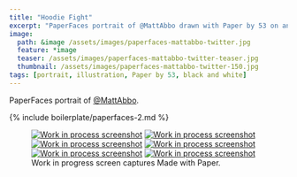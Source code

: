 ```yaml
---
title: "Hoodie Fight"
excerpt: "PaperFaces portrait of @MattAbbo drawn with Paper by 53 on an iPad."
image: 
  path: &image /assets/images/paperfaces-mattabbo-twitter.jpg 
  feature: *image
  teaser: /assets/images/paperfaces-mattabbo-twitter-teaser.jpg
  thumbnail: /assets/images/paperfaces-mattabbo-twitter-150.jpg
tags: [portrait, illustration, Paper by 53, black and white]
---
```


PaperFaces portrait of [@MattAbbo](http://twitter.com/mattabbo).

{% include boilerplate/paperfaces-2.md %}

<figure class="third">
  <a href="/assets/images/paperfaces-mattabbo-process-1-lg.jpg"><img src="/assets/images/paperfaces-mattabbo-process-1-600.jpg" alt="Work in process screenshot"></a>
  <a href="/assets/images/paperfaces-mattabbo-process-2-lg.jpg"><img src="/assets/images/paperfaces-mattabbo-process-2-600.jpg" alt="Work in process screenshot"></a>
  <a href="/assets/images/paperfaces-mattabbo-process-3-lg.jpg"><img src="/assets/images/paperfaces-mattabbo-process-3-600.jpg" alt="Work in process screenshot"></a>
  <a href="/assets/images/paperfaces-mattabbo-process-4-lg.jpg"><img src="/assets/images/paperfaces-mattabbo-process-4-600.jpg" alt="Work in process screenshot"></a>
  <a href="/assets/images/paperfaces-mattabbo-process-5-lg.jpg"><img src="/assets/images/paperfaces-mattabbo-process-5-600.jpg" alt="Work in process screenshot"></a>
  <a href="/assets/images/paperfaces-mattabbo-process-6-lg.jpg"><img src="/assets/images/paperfaces-mattabbo-process-6-600.jpg" alt="Work in process screenshot"></a>
  <figcaption>Work in progress screen captures Made with Paper.</figcaption>
</figure>
